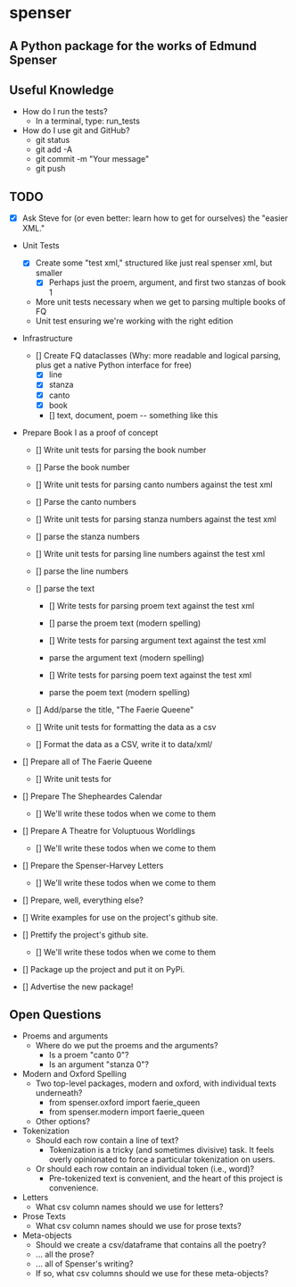 # spenser
## A Python package for the works of Edmund Spenser

## Useful Knowledge
- How do I run the tests?
    - In a terminal, type: run_tests
- How do I use git and GitHub?
    - git status
    - git add -A
    - git commit -m "Your message"
    - git push

## TODO
- [X] Ask Steve for (or even better: learn how to get for ourselves) the "easier XML."

- Unit Tests
    - [X] Create some "test xml," structured like just real spenser xml, but smaller
        - [X] Perhaps just the proem, argument, and first two stanzas of book 1
    - More unit tests necessary when we get to parsing multiple books of FQ
    - Unit test ensuring we're working with the right edition

- Infrastructure
    - [] Create FQ dataclasses (Why: more readable and logical parsing, plus get a native Python interface for free)
        - [X] line
        - [X] stanza
        - [X] canto
        - [X] book
        - [] text, document, poem -- something like this

- Prepare Book I as a proof of concept
    - [] Write unit tests for parsing the book number
    - [] Parse the book number

    - [] Write unit tests for parsing canto numbers against the test xml
    - [] Parse the canto numbers

    - [] Write unit tests for parsing stanza numbers against the test xml
    - [] parse the stanza numbers

    - [] Write unit tests for parsing line numbers against the test xml
    - [] parse the line numbers

    - [] parse the text
        - [] Write tests for parsing proem text against the test xml
        - [] parse the proem text (modern spelling)
        

        - [] Write tests for parsing argument text against the test xml
        - parse the argument text (modern spelling)

        - [] Write tests for parsing poem text against the test xml
        - parse the poem text (modern spelling)
    
    - [] Add/parse the title, "The Faerie Queene"

    - [] Write unit tests for formatting the data as a csv
    - [] Format the data as a CSV, write it to data/xml/

- [] Prepare all of The Faerie Queene
    - [] Write unit tests for 

- [] Prepare The Shepheardes Calendar
    - [] We'll write these todos when we come to them

- [] Prepare A Theatre for Voluptuous Worldlings
    - [] We'll write these todos when we come to them

- [] Prepare the Spenser-Harvey Letters
    - [] We'll write these todos when we come to them

- [] Prepare, well, everything else?

- [] Write examples for use on the project's github site.
- [] Prettify the project's github site.
    - [] We'll write these todos when we come to them
- [] Package up the project and put it on PyPi.
- [] Advertise the new package!



## Open Questions
- Proems and arguments
    - Where do we put the proems and the arguments?
        - Is a proem "canto 0"?
        - Is an argument "stanza 0"?
- Modern and Oxford Spelling
    - Two top-level packages, modern and oxford, with individual texts underneath?
        - from spenser.oxford import faerie_queen
        - from spenser.modern import faerie_queen
    - Other options?
- Tokenization
    - Should each row contain a line of text?
        - Tokenization is a tricky (and sometimes divisive) task. It feels overly opinionated to force a particular tokenization on users.
    - Or should each row contain an individual token (i.e., word)?
        - Pre-tokenized text is convenient, and the heart of this project is convenience.
- Letters
    - What csv column names should we use for letters?
- Prose Texts
    - What csv column names should we use for prose texts?
- Meta-objects
    - Should we create a csv/dataframe that contains all the poetry?
    - ... all the prose?
    - ... all of Spenser's writing?
    - If so, what csv columns should we use for these meta-objects?
